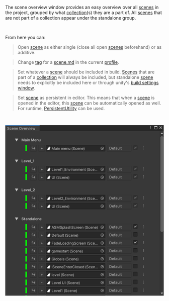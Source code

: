 The scene overview window provides an easy overview over all [scenes](Scene.md) in the project,
grouped by what [collection](SceneCollection.md)(s) they are a part of. All [scenes](Scene.md) that are not part of
a collection appear under the standalone group.

<br/>

From here you can:
> Open [scene](Scene.md) as either single (close all open [scenes](Scene.md) beforehand) or as additive.

> Change [tag](SceneManagerWindow.md#tags) for a [scene.md](Scene) in the current [profile](Profile.md).

> Set whatever a [scene](Scene.md) should be included in build. [Scenes](Scene.md) that are part of a
[collection](SceneCollection.md) will always be included, but standalone [scene](Scene.md) needs to explicitly
be included here or through unity's [build settings window](https://docs.unity3d.com/Manual/BuildSettings.html).

> Set [scene](Scene.md) as persistent in editor. This means that when a [scene](Scene.md) is opened in
the editor, this [scene](Scene.md) can be automatically opened as well. For runtime,
[PersistentUtility](PersistentUtility.md) can be used.

<br/>

![](image/scene-overview.png)
